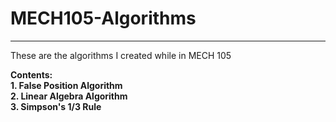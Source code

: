 # MECH105-Algorithms  
***  
These are the algorithms I created while in MECH 105         
   
**Contents:**  
**1. False Position Algorithm**  
**2. Linear Algebra Algorithm**  
**3. Simpson's 1/3 Rule**  

